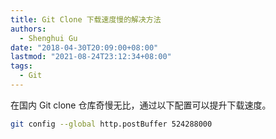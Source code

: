 ```yaml
---
title: Git Clone 下载速度慢的解决方法
authors:
  - Shenghui Gu
date: "2018-04-30T20:09:00+08:00"
lastmod: "2021-08-24T23:12:34+08:00"
tags:
  - Git
---
```


在国内 Git clone 仓库奇慢无比，通过以下配置可以提升下载速度。

```sh
git config --global http.postBuffer 524288000
```
